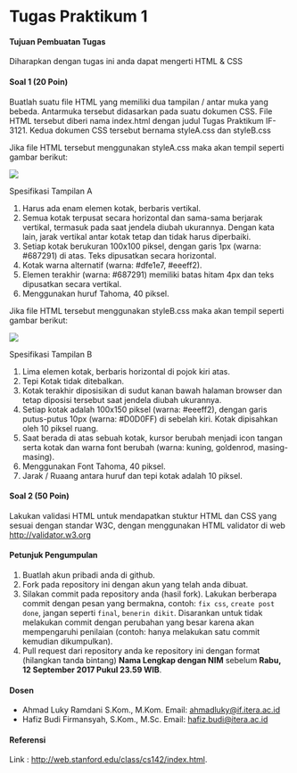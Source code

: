 # Tugas Praktikum 1

#### Tujuan Pembuatan Tugas

Diharapkan dengan tugas ini anda dapat mengerti HTML & CSS

#### Soal 1 (20 Poin)

Buatlah suatu file HTML yang memiliki dua tampilan / antar muka yang bebeda. Antarmuka tersebut didasarkan pada suatu dokumen CSS. File HTML tersebut diberi nama index.html dengan judul Tugas Praktikum IF-3121. Kedua dokumen CSS tersebut bernama styleA.css dan styleB.css

Jika file HTML tersebut menggunakan styleA.css maka akan tempil seperti gambar berikut:

![](images/A.png)

Spesifikasi Tampilan A
1. Harus ada enam elemen kotak, berbaris vertikal.
2. Semua kotak terpusat secara horizontal dan sama-sama berjarak vertikal, termasuk pada saat jendela diubah ukurannya. Dengan kata lain, jarak vertikal antar kotak tetap dan tidak harus diperbaiki.
3. Setiap kotak berukuran 100x100 piksel, dengan garis 1px (warna: #687291) di atas. Teks dipusatkan secara horizontal.
4. Kotak warna alternatif (warna: #dfe1e7, #eeeff2).
5. Elemen terakhir (warna: #687291) memiliki batas hitam 4px dan teks dipusatkan secara vertikal.
6. Menggunakan huruf Tahoma, 40 piksel.


Jika file HTML tersebut menggunakan styleB.css maka akan tempil seperti gambar berikut:

![](images/B.png)

Spesifikasi Tampilan B
1. Lima elemen kotak, berbaris horizontal di pojok kiri atas.
2. Tepi Kotak tidak ditebalkan.
3. Kotak terakhir diposisikan di sudut kanan bawah halaman browser dan tetap diposisi tersebut saat jendela diubah ukurannya.
4. Setiap kotak adalah 100x150 piksel (warna: #eeeff2), dengan garis putus-putus 10px (warna: #D0D0FF) di sebelah kiri. Kotak dipisahkan oleh 10 piksel ruang.
5. Saat berada di atas sebuah kotak, kursor berubah menjadi icon tangan serta kotak dan warna font berubah (warna: kuning, goldenrod, masing-masing).
6. Menggunakan Font Tahoma, 40 piksel.
7. Jarak / Ruaang antara huruf dan tepi kotak adalah 10 piksel.


#### Soal 2 (50 Poin)
Lakukan validasi HTML untuk mendapatkan stuktur HTML dan CSS yang sesuai dengan standar W3C, dengan menggunakan HTML validator di web <a href="http://validator.w3.org">http://validator.w3.org</a>


#### Petunjuk Pengumpulan

1. Buatlah akun pribadi anda di github.
3. Fork pada repository ini dengan akun yang telah anda dibuat.
4. Silakan commit pada repository anda (hasil fork). Lakukan berberapa commit dengan pesan yang bermakna, contoh: `fix css`, `create post done`, jangan seperti `final`, `benerin dikit`. Disarankan untuk tidak melakukan commit dengan perubahan yang besar karena akan mempengaruhi penilaian (contoh: hanya melakukan satu commit kemudian dikumpulkan).
6. Pull request dari repository anda ke repository ini dengan format (hilangkan tanda bintang) **Nama Lengkap dengan NIM** sebelum **Rabu, 12 September 2017 Pukul 23.59 WIB**.


#### Dosen
- Ahmad Luky Ramdani S.Kom., M.Kom. Email: ahmadluky@if.itera.ac.id
- Hafiz Budi Firmansyah, S.Kom., M.Sc. Email: hafiz.budi@itera.ac.id

#### Referensi
Link : <a href="http://web.stanford.edu/class/cs142/index.html">http://web.stanford.edu/class/cs142/index.html</a>.
